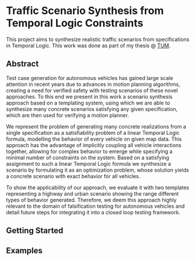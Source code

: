 # Traffic Scenario Synthesis from Temporal Logic Constraints

This project aims to synthesize realistic traffic
scenarios from specifications in Temporal Logic.
This work was done as part of my thesis @ [TUM](https://in.tum.de).

## Abstract

Test case generation for autonomous vehicles has gained large scale attention in recent
years due to advances in motion planning algorithms, creating a need for verified safety
with testing scenarios of these novel approaches. To this end we present in this work a
scenario synthesis approach based on a templating system, using which we are able to
synthesize many concrete scenarios satisfying any given specification, which are then
used for verifying a motion planner.

We represent the problem of generating many concrete realizations from a single
specification as a satisfiability problem of a linear Temporal Logic formula, modelling
the behavior of every vehicle on given map data. This approach has the advantage of
implicitly coupling all vehicle interactions together, allowing for complex behavior to
emerge while specifying a minimal number of constraints on the system. Based on a
satisfying assignment to such a linear Temporal Logic formula we synthesize a scenario
by formulating it as an optimization problem, whose solution yields a concrete scenario
with exact behavior for all vehicles.

To show the applicability of our approach, we evaluate it with two templates representing a highway and urban scenario showing the range different types of behavior
generated. Therefore, we deem this approach highly relevant to the domain of falsification testing for autonomous vehicles and detail future steps for integrating it into a
closed loop testing framework.

## Getting Started

## Examples
